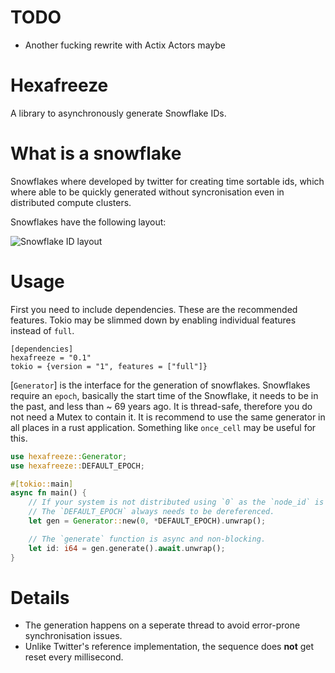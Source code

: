 # TODO
* Another fucking rewrite with Actix Actors maybe

# Hexafreeze
A library to asynchronously generate Snowflake IDs.

# What is a snowflake
Snowflakes where developed by twitter for creating time sortable ids, which where able to be quickly generated without syncronisation even in distributed compute clusters.

Snowflakes have the following layout:

![Snowflake ID layout](https://upload.wikimedia.org/wikipedia/commons/5/5a/Snowflake-identifier.png)

# Usage
First you need to include dependencies. These are the recommended features. Tokio may be slimmed down by enabling individual features instead of `full`.
```ignore
[dependencies]
hexafreeze = "0.1"
tokio = {version = "1", features = ["full"]}
```

[`Generator`] is the interface for the generation of snowflakes.
Snowflakes require an `epoch`, basically the start time of the Snowflake, it needs to be in the past, and less than ~ 69 years ago.
It is thread-safe, therefore you do not need a Mutex to contain it.
It is recommend to use the same generator in all places in a rust application. Something like `once_cell` may be useful for this.
```rust
use hexafreeze::Generator;
use hexafreeze::DEFAULT_EPOCH;

#[tokio::main]
async fn main() {
    // If your system is not distributed using `0` as the `node_id` is perfectly fine.
    // The `DEFAULT_EPOCH` always needs to be dereferenced.
    let gen = Generator::new(0, *DEFAULT_EPOCH).unwrap();

    // The `generate` function is async and non-blocking.
    let id: i64 = gen.generate().await.unwrap();
}
```

# Details
* The generation happens on a seperate thread to avoid error-prone synchronisation issues.
* Unlike Twitter's reference implementation, the sequence does **not** get reset every millisecond.